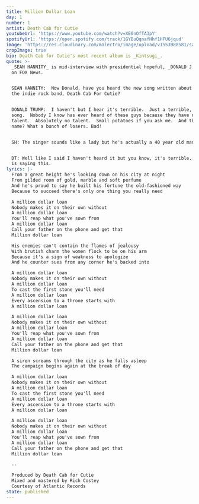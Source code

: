 ```yaml
---
title: Million Dollar Loan
day: 1
number: 1
artist: Death Cab for Cutie
youtubeUrl: 'https://www.youtube.com/watch?v=XE0nOfTA3pY'
spotifyUrl: 'https://open.spotify.com/track/1GYBuQqnafHhf1HFU6jqud'
image: 'https://res.cloudinary.com/malectro/image/upload/v1553988581/sample.jpg'
cropImage: true
bio: Death Cab for Cutie's most recent album is _Kintsugi_.
quote: >-
  _SEAN HANNITY_ is mid-interview with presidential hopeful, _DONALD J. TRUMP_
  on FOX News.


  SEAN HANNITY:  Now Donald, have you heard the new song written about you by
  the indie rock band, Death Cab For Cutie?


  DONALD TRUMP:  I haven't but I hear it's terrible.  Just a terrible, terrible
  song.  Nobody I know has ever heard of these guys because they have no
  talent.  Absolutely no talent.  Small potatoes if you ask me.  And that band
  name? What a bunch of losers. Bad!


  SH: The singer sounds like a lady but he's actually a 40 year old man!


  DT: Well like I said I haven't heard it but you know, it's terrible.  Everyone
  is saying this.
lyrics: |-
  From a great height he's looking down on his city at night
  From gilded room of gold, marble and soft perfume
  And he's proud to say he built his fortune the old-fashioned way
  Because to succeed there's only one thing you really need

  A million dollar loan
  Nobody makes it on their own without
  A million dollar loan
  You'll reap what you've sown from
  A million dollar loan
  Call your father on the phone and get that 
  Million dollar loan

  His enemies can't contain the flames of jealousy
  With brutish charm the women flock to be on his arm
  Because it's a sign of weakness to apologize 
  And he counter sues from any corner he's backed into

  A million dollar loan
  Nobody makes it on their own without
  A million dollar loan
  To cast the first stone you'll need 
  A million dollar loan
  Every ascension to a throne starts with 
  A million dollar loan

  A million dollar loan
  Nobody makes it on their own without
  A million dollar loan
  You'll reap what you've sown from
  A million dollar loan
  Call your father on the phone and get that 
  Million dollar loan

  A siren screams through the city as he falls asleep
  The campaign begins again at the break of day 

  A million dollar loan
  Nobody makes it on their own without
  A million dollar loan
  To cast the first stone you'll need 
  A million dollar loan
  Every ascension to a throne starts with 
  A million dollar loan

  A million dollar loan
  Nobody makes it on their own without
  A million dollar loan
  You'll reap what you've sown from
  A million dollar loan
  Call your father on the phone and get that 
  Million dollar loan

  --

  Produced by Death Cab for Cutie
  Mixed and mastered by Rich Costey
  Courtesy of Atlantic Records
state: published
---
```


